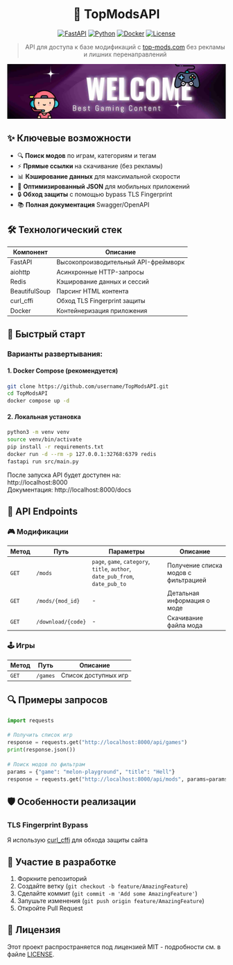 <div align="center">

# 🚀 TopModsAPI 

[![FastAPI](https://img.shields.io/badge/FastAPI-005571?style=for-the-badge&logo=fastapi)](https://fastapi.tiangolo.com/)
[![Python](https://img.shields.io/badge/python-3.10+-blue.svg?style=for-the-badge&logo=python)](https://www.python.org/downloads/)
[![Docker](https://img.shields.io/badge/docker-%230db7ed.svg?style=for-the-badge&logo=docker&logoColor=white)](https://www.docker.com/)
[![License](https://img.shields.io/github/license/paranoik1/TopModsAPI?style=for-the-badge)](LICENSE)

> API для доступа к базе модификаций с [top-mods.com](https://top-mods.com) без рекламы и лишних перенаправлений

![TopModsAPI Banner](./banner.jpg) <!-- Замените на реальный баннер -->

</div>

## ✨ Ключевые возможности

- 🔍 **Поиск модов** по играм, категориям и тегам
- ⚡ **Прямые ссылки** на скачивание (без рекламы)
- 📊 **Кэширование данных** для максимальной скорости
- 📱 **Оптимизированный JSON** для мобильных приложений
- 🔒 **Обход защиты** с помощью bypass TLS Fingerprint
- 📚 **Полная документация** Swagger/OpenAPI

## 🛠 Технологический стек


| Компонент | Описание |
|-----------|----------|
| FastAPI | Высокопроизводительный API-фреймворк |
| aiohttp | Асинхронные HTTP-запросы |
| Redis | Кэширование данных и сессий |
| BeautifulSoup | Парсинг HTML контента |
| curl_cffi | Обход TLS Fingerprint защиты |
| Docker | Контейнеризация приложения |

## 🚀 Быстрый старт

### Варианты развертывания:

#### 1. Docker Compose (рекомендуется)
```bash
git clone https://github.com/username/TopModsAPI.git
cd TopModsAPI
docker compose up -d
```

#### 2. Локальная установка
```bash
python3 -m venv venv
source venv/bin/activate
pip install -r requirements.txt
docker run -d --rm -p 127.0.0.1:32768:6379 redis
fastapi run src/main.py
```

После запуска API будет доступен на:  
http://localhost:8000  
Документация: http://localhost:8000/docs

## 📡 API Endpoints

### 🎮 Модификации
| Метод | Путь | Параметры | Описание |
|-------|------|-----------|----------|
| `GET` | `/mods` | `page`, `game`, `category`, `title`, `author`, `date_pub_from`, `date_pub_to` | Получение списка модов с фильтрацией |
| `GET` | `/mods/{mod_id}` | - | Детальная информация о моде |
| `GET` | `/download/{code}` | - | Скачивание файла мода |

### 🕹️ Игры
| Метод | Путь | Описание |
|-------|------|----------|
| `GET` | `/games` | Список доступных игр |


## 🔍 Примеры запросов

```python
import requests

# Получить список игр
response = requests.get("http://localhost:8000/api/games")
print(response.json())

# Поиск модов по фильтрам
params = {"game": "melon-playground", "title": "Hell"}
response = requests.get("http://localhost:8000/api/mods", params=params)
```

## 🛡 Особенности реализации

### TLS Fingerprint Bypass
Я использую [curl_cffi](https://github.com/lexiforest/curl_cffi) для обхода защиты сайта

## 🤝 Участие в разработке

1. Форкните репозиторий
2. Создайте ветку (`git checkout -b feature/AmazingFeature`)
3. Сделайте коммит (`git commit -m 'Add some AmazingFeature'`)
4. Запушьте изменения (`git push origin feature/AmazingFeature`)
5. Откройте Pull Request

## 📜 Лицензия

Этот проект распространяется под лицензией MIT - подробности см. в файле [LICENSE](LICENSE).
